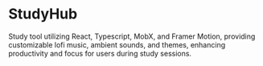 # StudyHub

Study tool utilizing React, Typescript, MobX, and Framer Motion, providing customizable lofi music, ambient sounds, and themes, enhancing productivity and focus for users during study sessions.